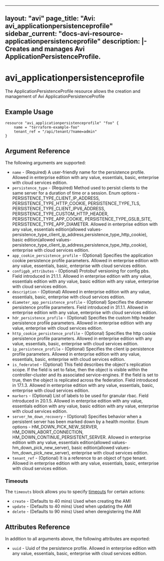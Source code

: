 <!--
    Copyright 2021 VMware, Inc.
    SPDX-License-Identifier: Mozilla Public License 2.0
-->
---
layout: "avi"
page_title: "Avi: avi_applicationpersistenceprofile"
sidebar_current: "docs-avi-resource-applicationpersistenceprofile"
description: |-
  Creates and manages Avi ApplicationPersistenceProfile.
---

# avi_applicationpersistenceprofile

The ApplicationPersistenceProfile resource allows the creation and management of Avi ApplicationPersistenceProfile

## Example Usage

```hcl
resource "avi_applicationpersistenceprofile" "foo" {
    name = "terraform-example-foo"
    tenant_ref = "/api/tenant/?name=admin"
}
```

## Argument Reference

The following arguments are supported:

* `name` - (Required) A user-friendly name for the persistence profile. Allowed in enterprise edition with any value, essentials, basic, enterprise with cloud services edition.
* `persistence_type` - (Required) Method used to persist clients to the same server for a duration of time or a session. Enum options - PERSISTENCE_TYPE_CLIENT_IP_ADDRESS, PERSISTENCE_TYPE_HTTP_COOKIE, PERSISTENCE_TYPE_TLS, PERSISTENCE_TYPE_CLIENT_IPV6_ADDRESS, PERSISTENCE_TYPE_CUSTOM_HTTP_HEADER, PERSISTENCE_TYPE_APP_COOKIE, PERSISTENCE_TYPE_GSLB_SITE, PERSISTENCE_TYPE_APP_DIAMETER. Allowed in enterprise edition with any value, essentials edition(allowed values- persistence_type_client_ip_address,persistence_type_http_cookie), basic edition(allowed values- persistence_type_client_ip_address,persistence_type_http_cookie), enterprise with cloud services edition.
* `app_cookie_persistence_profile` - (Optional) Specifies the application cookie persistence profile parameters. Allowed in enterprise edition with any value, essentials, basic, enterprise with cloud services edition.
* `configpb_attributes` - (Optional) Protobuf versioning for config pbs. Field introduced in 21.1.1. Allowed in enterprise edition with any value, essentials edition with any value, basic edition with any value, enterprise with cloud services edition.
* `description` - (Optional) Allowed in enterprise edition with any value, essentials, basic, enterprise with cloud services edition.
* `diameter_app_persistence_profile` - (Optional) Specifies the diameter persistence profile parameters. Field introduced in 31.1.1. Allowed in enterprise edition with any value, enterprise with cloud services edition.
* `hdr_persistence_profile` - (Optional) Specifies the custom http header persistence profile parameters. Allowed in enterprise edition with any value, enterprise with cloud services edition.
* `http_cookie_persistence_profile` - (Optional) Specifies the http cookie persistence profile parameters. Allowed in enterprise edition with any value, essentials, basic, enterprise with cloud services edition.
* `ip_persistence_profile` - (Optional) Specifies the client ip persistence profile parameters. Allowed in enterprise edition with any value, essentials, basic, enterprise with cloud services edition.
* `is_federated` - (Optional) This field describes the object's replication scope. If the field is set to false, then the object is visible within the controller-cluster and its associated service-engines. If the field is set to true, then the object is replicated across the federation. Field introduced in 17.1.3. Allowed in enterprise edition with any value, essentials, basic, enterprise with cloud services edition.
* `markers` - (Optional) List of labels to be used for granular rbac. Field introduced in 20.1.5. Allowed in enterprise edition with any value, essentials edition with any value, basic edition with any value, enterprise with cloud services edition.
* `server_hm_down_recovery` - (Optional) Specifies behavior when a persistent server has been marked down by a health monitor. Enum options - HM_DOWN_PICK_NEW_SERVER, HM_DOWN_ABORT_CONNECTION, HM_DOWN_CONTINUE_PERSISTENT_SERVER. Allowed in enterprise edition with any value, essentials edition(allowed values- hm_down_pick_new_server), basic edition(allowed values- hm_down_pick_new_server), enterprise with cloud services edition.
* `tenant_ref` - (Optional) It is a reference to an object of type tenant. Allowed in enterprise edition with any value, essentials, basic, enterprise with cloud services edition.


### Timeouts

The `timeouts` block allows you to specify [timeouts](https://www.terraform.io/docs/configuration/resources.html#timeouts) for certain actions:

* `create` - (Defaults to 40 mins) Used when creating the AMI
* `update` - (Defaults to 40 mins) Used when updating the AMI
* `delete` - (Defaults to 90 mins) Used when deregistering the AMI

## Attributes Reference

In addition to all arguments above, the following attributes are exported:

* `uuid` -  Uuid of the persistence profile. Allowed in enterprise edition with any value, essentials, basic, enterprise with cloud services edition.

